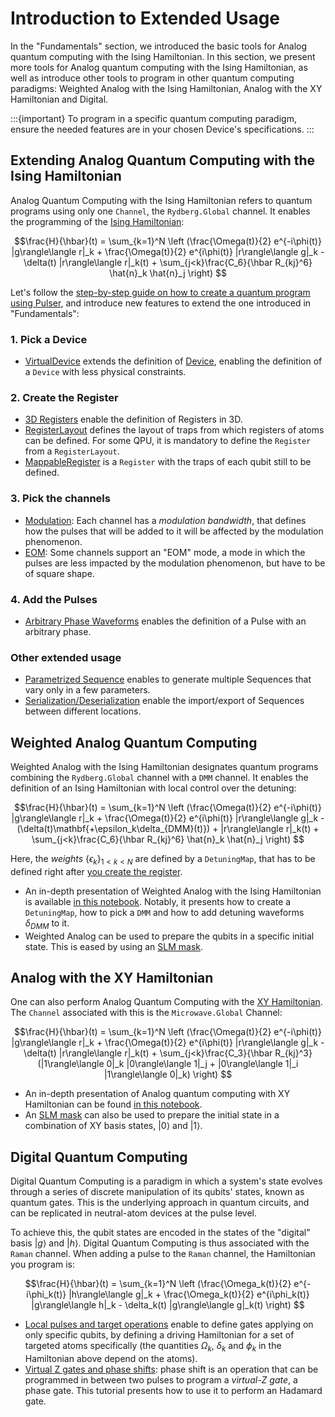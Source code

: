 # Introduction to Extended Usage

In the "Fundamentals" section, we introduced the basic tools for Analog quantum computing with the Ising Hamiltonian. In this section, we present more tools for Analog quantum computing with the Ising Hamiltonian, as well as introduce other tools to program in other quantum computing paradigms: Weighted Analog with the Ising Hamiltonian, Analog with the XY Hamiltonian and Digital. 

:::{important}
To program in a specific quantum computing paradigm, ensure the needed features are in your chosen Device's specifications.
:::

## Extending Analog Quantum Computing with the Ising Hamiltonian

Analog Quantum Computing with the Ising Hamiltonian refers to quantum programs using only one `Channel`, the `Rydberg.Global` channel. It enables the programming of the [Ising Hamiltonian](./programming.md#ising-hamiltonian):

$$\frac{H}{\hbar}(t) = \sum_{k=1}^N \left (\frac{\Omega(t)}{2} e^{-i\phi(t)} |g\rangle\langle r|_k + \frac{\Omega(t)}{2} e^{i\phi(t)} |r\rangle\langle g|_k - \delta(t) |r\rangle\langle r|_k(t) + \sum_{j<k}\frac{C_6}{\hbar R_{kj}^6} \hat{n}_k \hat{n}_j \right)
$$

Let's follow the [step-by-step guide on how to create a quantum program using Pulser](./programming.md#writing-a-pulser-program), and introduce new features to extend the one introduced in "Fundamentals":

### 1. Pick a Device

- [VirtualDevice](./tutorials/virtual_devices.nblink) extends the definition of [Device](./hardware.ipynb), enabling the definition of a `Device` with less physical constraints.

### 2. Create the Register

- [3D Registers](./apidoc/_autosummary/pulser.Register3D) enable the definition of Registers in 3D.
- [RegisterLayout](./tutorials/reg_layouts.nblink) defines the layout of traps from which registers of atoms can be defined. For some QPU, it is mandatory to define the `Register` from a `RegisterLayout`. 
- [MappableRegister](./tutorials/reg_layouts.nblink) is a `Register` with the traps of each qubit still to be defined.

### 3. Pick the channels

- [Modulation](tutorials/output_mod_eom.nblink:Output-Modulation): Each channel has a _modulation bandwidth_, that defines how the pulses that will be added to it will be affected by the modulation phenomenon.
- [EOM](tutorials/output_mod_eom.nblink#EOM-Mode-Operation): Some channels support an "EOM" mode, a mode in which the pulses are less impacted by the modulation phenomenon, but have to be of square shape.

### 4. Add the Pulses

- [Arbitrary Phase Waveforms](./apidoc/_autosummary/pulser.Pulse) enables the definition of a Pulse with an arbitrary phase.

### Other extended usage

- [Parametrized Sequence](./tutorials/paramseqs.nblink) enables to generate multiple Sequences that vary only in a few parameters.
- [Serialization/Deserialization](./tutorials/serialization.nblink) enable the import/export of Sequences between different locations.

## Weighted Analog Quantum Computing

Weighted Analog with the Ising Hamiltonian designates quantum programs combining the `Rydberg.Global` channel with a `DMM` channel. It enables the definition of an Ising Hamiltonian with local control over the detuning:

$$\frac{H}{\hbar}(t) = \sum_{k=1}^N \left (\frac{\Omega(t)}{2} e^{-i\phi(t)} |g\rangle\langle r|_k + \frac{\Omega(t)}{2} e^{i\phi(t)} |r\rangle\langle g|_k - (\delta(t)\mathbf{+\epsilon_k\delta_{DMM}(t)}) + |r\rangle\langle r|_k(t) + \sum_{j<k}\frac{C_6}{\hbar R_{kj}^6} \hat{n}_k \hat{n}_j \right)
$$

Here, the _weights_ $\{\epsilon_k\}_{1\lt k\lt N}$ are defined by a `DetuningMap`, that has to be defined right after [you create the register](programming.md#2-create-the-register).

- An in-depth presentation of Weighted Analog with the Ising Hamiltonian is available [in this notebook](./tutorials/dmm.nblink). Notably, it presents how to create a `DetuningMap`, how to pick a `DMM` and how to add detuning waveforms $\delta_{DMM}$ to it. 
- Weighted Analog can be used to prepare the qubits in a specific initial state. This is eased by using an [SLM mask](tutorials/slm_mask.nblink#SLM-Mask-in-Ising-mode).

## Analog with the XY Hamiltonian

One can also perform Analog Quantum Computing with the [XY Hamiltonian](./programming.md#xy-hamiltonian). The `Channel` associated with this is the `Microwave.Global` Channel:

$$\frac{H}{\hbar}(t) = \sum_{k=1}^N \left (\frac{\Omega(t)}{2} e^{-i\phi(t)} |g\rangle\langle r|_k + \frac{\Omega(t)}{2} e^{i\phi(t)} |r\rangle\langle g|_k - \delta(t) |r\rangle\langle r|_k(t) + \sum_{j<k}\frac{C_3}{\hbar R_{kj}^3} (|1\rangle\langle 0|_k |0\rangle\langle 1|_j + |0\rangle\langle 1|_i |1\rangle\langle 0|_k) \right)
$$

- An in-depth presentation of Analog quantum computing with XY Hamiltonian can be found [in this notebook](./tutorials/xy_spin_chain.html.nblink).
- An [SLM mask](./tutorials/slm_mask.nblink) can also be used to prepare the initial state in a combination of XY basis states, $\left|0\right>$ and $\left|1\right>$.

## Digital Quantum Computing

Digital Quantum Computing is a paradigm in which a system's state evolves through a series of discrete manipulation of its qubits' states, known as quantum gates. This is the underlying approach in quantum circuits, and can be replicated in neutral-atom devices at the pulse level. 

To achieve this, the qubit states are encoded in the states of the "digital" basis $\left|g\right>$ and $\left|h\right>$. Digital Quantum Computing is thus associated with the `Raman` channel. When adding a pulse to the `Raman` channel, the Hamiltonian you program is:

$$\frac{H}{\hbar}(t) = \sum_{k=1}^N \left (\frac{\Omega_k(t)}{2} e^{-i\phi_k(t)} |h\rangle\langle g|_k + \frac{\Omega_k(t)}{2} e^{i\phi_k(t)} |g\rangle\langle h|_k - \delta_k(t) |g\rangle\langle g|_k(t) \right)
$$

- [Local pulses and target operations](tutorials/phase_shifts_vz_gates.nblink#Phase-shifts-with-multiple-channels-and-different-targets) enable to define gates applying on only specific qubits, by defining a driving Hamiltonian for a set of targeted atoms specifically (the quantities $\Omega_k$, $\delta_k$ and $\phi_k$ in the Hamiltonian above depend on the atoms).
- [Virtual Z gates and phase shifts](tutorials/phase_shifts_vz_gates.nblink): phase shift is an operation that can be programmed in between two pulses to program a _virtual-Z gate_, a phase gate. This tutorial presents how to use it to perform an Hadamard gate.
